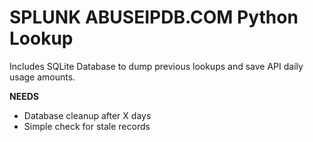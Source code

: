 # SPLUNK ABUSEIPDB.COM Python Lookup


Includes SQLite Database to dump previous lookups and save API daily usage amounts. 

**NEEDS**
* Database cleanup after X days
* Simple check for stale records
